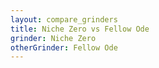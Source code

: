 ```yaml
---
layout: compare_grinders
title: Niche Zero vs Fellow Ode
grinder: Niche Zero
otherGrinder: Fellow Ode
---
```

